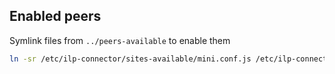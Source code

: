 ## Enabled peers

Symlink files from `../peers-available` to enable them

```sh
ln -sr /etc/ilp-connector/sites-available/mini.conf.js /etc/ilp-connector/sites-enabled/mini.conf.js
```